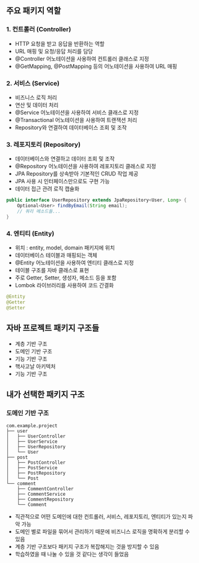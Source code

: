 
## 주요 패키지 역할

### 1. 컨트롤러 (Controller)
- HTTP 요청을 받고 응답을 반환하는 역할
- URL 매핑 및 요청/응답 처리를 담당
- @Controller 어노테이션을 사용하여 컨트롤러 클래스로 지정
- @GetMapping, @PostMapping 등의 어노테이션을 사용하여 URL 매핑

### 2. 서비스 (Service)
- 비즈니스 로직 처리
- 연산 및 데이터 처리
- @Service 어노테이션을 사용하여 서비스 클래스로 지정
- @Transactional 어노테이션을 사용하여 트랜잭션 처리
- Repository와 연결하여 데이터베이스 조회 및 조작

### 3. 레포지토리 (Repository)
- 데이터베이스와 연결하고 데이터 조회 및 조작
- @Repository 어노테이션을 사용하여 레포지토리 클래스로 지정
- JPA Repository를 상속받아 기본적인 CRUD 작업 제공
- JPA 사용 시 인터페이스만으로도 구현 가능
- 데이터 접근 관려 로직 캡슐화

```java
public interface UserRepository extends JpaRepository<User, Long> {
    Optional<User> findByEmail(String email);
    // 쿼리 메소드들...
}
```

### 4. 엔티티 (Entity)
- 위치 : entity, model, domain 패키지에 위치
- 데이터베이스 테이블과 매핑되는 객체
- @Entity 어노테이션을 사용하여 엔티티 클래스로 지정
- 테이블 구조를 자바 클래스로 표현
- 주로 Getter, Setter, 생성자, 메소드 등을 포함
- Lombok 라이브러리를 사용하여 코드 간결화

```java
@Entity
@Getter
@Setter
```

## 자바 프로젝트 패키지 구조들 

- 계층 기반 구조 
- 도메인 기반 구조 
- 기능 기반 구조 
- 핵사고날 아키텍처
- 기능 기반 구조

## 내가 선택한 패키지 구조 
### 도메인 기반 구조
```
com.example.project
├── user
│   ├── UserController
│   ├── UserService
│   ├── UserRepository
│   └── User
├── post
│   ├── PostController
│   ├── PostService
│   ├── PostRepository
│   └── Post
└── comment
    ├── CommentController
    ├── CommentService
    ├── CommentRepository
    └── Comment
```
- 직관적으로 어떤 도메인에 대한 컨트롤러, 서비스, 레포지토리, 엔티티가 있는지 파악 가능
- 도메인 별로 파일을 묶어서 관리하기 때문에 비즈니스 로직을 명확하게 분리할 수 있음
- 계층 기반 구조보다 패키지 구조가 복잡해지는 것을 방지할 수 있음
- 학습하였을 때 나눌 수 있을 것 같다는 생각이 들었음